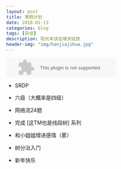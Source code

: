 ```yaml
---
layout: post
title: 寒假计划
date: 2018-01-13
categories: blog
tags: [杂谈]
description: 阳光本该在晴天绽放
header-img: "img/hanjiajihua.jpg"
---
```


<embed src="//music.163.com/style/swf/widget.swf?sid=28363806&type=2&auto=1&width=278&height=32" width="298" height="52"  allowNetworking="all">

- SRDP

- 六级（大概率是四级）

- 网络流24题

- 完成 [这TM也是线段树] 系列

- 和小姐姐增进感情（雾）

- 树分治入门

- 新年快乐
